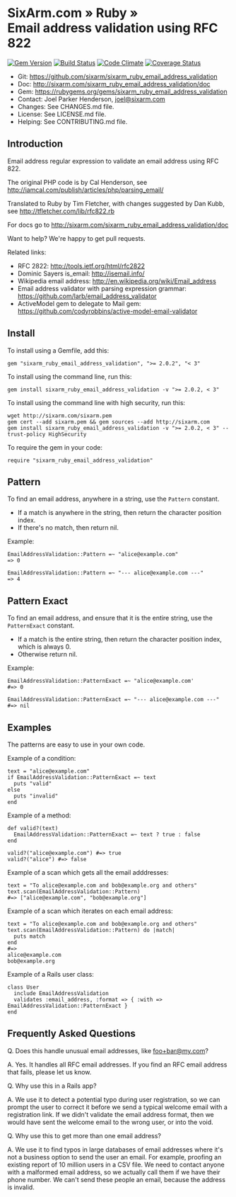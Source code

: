 # SixArm.com » Ruby » <br> Email address validation using RFC 822

<!--HEADER-OPEN-->

[![Gem Version](https://badge.fury.io/rb/sixarm_ruby_email_address_validation.svg)](http://badge.fury.io/rb/sixarm_ruby_email_address_validation)
[![Build Status](https://travis-ci.org/SixArm/sixarm_ruby_email_address_validation.png)](https://travis-ci.org/SixArm/sixarm_ruby_email_address_validation)
[![Code Climate](https://codeclimate.com/github/SixArm/sixarm_ruby_email_address_validation.png)](https://codeclimate.com/github/SixArm/sixarm_ruby_email_address_validation)
[![Coverage Status](https://coveralls.io/repos/SixArm/sixarm_ruby_email_address_validation/badge.svg?branch=master&service=github)](https://coveralls.io/github/SixArm/sixarm_ruby_email_address_validation?branch=master)

* Git: <https://github.com/sixarm/sixarm_ruby_email_address_validation>
* Doc: <http://sixarm.com/sixarm_ruby_email_address_validation/doc>
* Gem: <https://rubygems.org/gems/sixarm_ruby_email_address_validation>
* Contact: Joel Parker Henderson, <joel@sixarm.com>
* Changes: See CHANGES.md file.
* License: See LICENSE.md file.
* Helping: See CONTRIBUTING.md file.

<!--HEADER-SHUT-->


## Introduction

Email address regular expression to validate an email address using RFC 822.

The original PHP code is by Cal Henderson, see http://iamcal.com/publish/articles/php/parsing_email/

Translated to Ruby by Tim Fletcher, with changes suggested by Dan Kubb, see http://tfletcher.com/lib/rfc822.rb

For docs go to <http://sixarm.com/sixarm_ruby_email_address_validation/doc>

Want to help? We're happy to get pull requests.

Related links:

  * RFC 2822: http://tools.ietf.org/html/rfc2822
  * Dominic Sayers is_email: http://isemail.info/
  * Wikipedia email address: http://en.wikipedia.org/wiki/Email_address
  * Email address validator with parsing expression grammar: https://github.com/larb/email_address_validator
  * ActiveModel gem to delegate to Mail gem: https://github.com/codyrobbins/active-model-email-validator


<!--INSTALL-OPEN-->

## Install

To install using a Gemfile, add this:

    gem "sixarm_ruby_email_address_validation", ">= 2.0.2", "< 3"

To install using the command line, run this:

    gem install sixarm_ruby_email_address_validation -v ">= 2.0.2, < 3"

To install using the command line with high security, run this:

    wget http://sixarm.com/sixarm.pem
    gem cert --add sixarm.pem && gem sources --add http://sixarm.com
    gem install sixarm_ruby_email_address_validation -v ">= 2.0.2, < 3" --trust-policy HighSecurity

To require the gem in your code:

    require "sixarm_ruby_email_address_validation"

<!--INSTALL-SHUT-->


## Pattern

To find an email address, anywhere in a string, use the `Pattern` constant.

  * If a match is anywhere in the string, then return the character position index.
  * If there's no match, then return nil.

Example:

    EmailAddressValidation::Pattern =~ "alice@example.com"
    => 0

    EmailAddressValidation::Pattern =~ "--- alice@example.com ---"
    => 4


## Pattern Exact

To find an email address, and ensure that it is the entire string, use the `PatternExact` constant.

  * If a match is the entire string, then return the character position index, which is always 0.
  * Otherwise return nil.
  
Example:

    EmailAddressValidation::PatternExact =~ "alice@example.com'
    #=> 0

    EmailAddressValidation::PatternExact =~ "--- alice@example.com ---"
    #=> nil


## Examples

The patterns are easy to use in your own code.

Example of a condition:

    text = "alice@example.com"
    if EmailAddressValidation::PatternExact =~ text
	  puts "valid"
	else
	  puts "invalid"
	end
	  
Example of a method:

    def valid?(text)
      EmailAddressValidation::PatternExact =~ text ? true : false
    end

    valid?("alice@example.com") #=> true
    valid?("alice") #=> false
	
Example of a scan which gets all the email adddresses:
	
    text = "To alice@example.com and bob@example.org and others"
    text.scan(EmailAddressValidation::Pattern)
    #=> ["alice@example.com", "bob@example.org"]

Example of a scan which iterates on each email address:

    text = "To alice@example.com and bob@example.org and others"
    text.scan(EmailAddressValidation::Pattern) do |match|
	  puts match
	end
    #=>
	alice@example.com
	bob@example.org

Example of a Rails user class:

    class User
      include EmailAddressValidation
      validates :email_address, :format => { :with => EmailAddressValidation::PatternExact }
    end


## Frequently Asked Questions

Q. Does this handle unusual email addresses, like foo+bar@my.com?

A. Yes. It handles all RFC email addresses. If you find an RFC email address that fails, please let us know.

Q. Why use this in a Rails app?

A. We use it to detect a potential typo during user registration, so we can prompt the user to correct it before we send a typical welcome email with a registration link. If we didn't validate the email address format, then we would have sent the welcome email to the wrong user, or into the void.

Q. Why use this to get more than one email address?

A. We use it to find typos in large databases of email addresses where it's not a business option to send the user an email. For example, proofing an existing report of 10 million users in a CSV file. We need to contact anyone with a malformed email address, so we actually call them if we have their phone number. We can't send these people an email, because the address is invalid.
